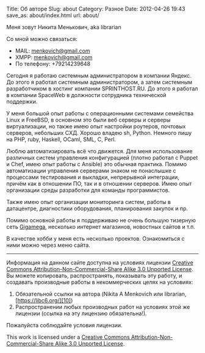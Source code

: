 Title: Об авторе
Slug: about
Category: Разное
Date: 2012-04-26 19:43
save_as: about/index.html
url: about/

Меня зовут Никита Менькович, aka librarian

Со мной можно связаться:

  * MAIL: [menkovich@gmail.com][3]
  * XMPP: [menkovich@gmail.com][4]
  * По телефону: +79214239648

Сегодня я работаю системным администратором в компании Яндекс. До этого я работал системным администратором, а затем системным разработчиком в хостинг компании SPRINTHOST.RU. До этого я работал в компании SpaceWeb в должности сотрудника технической поддержки.

У меня большой опыт работы с операционными системами семейства Linux и FreeBSD, в основном это были веб серверы и серверы виртуализации, но также имею опыт настройки роутеров, почтовых серверов, небольших СХД. Хорошо владею sh, Python. Немного пишу на PHP, ruby, Haskell, OCaml, SML, C, Perl.

Люблю автоматизировать всё что движется. Для меня использование различных систем управления конфигурацией (плотно работал с Puppet и Chef, имею опыт работы с Ansible) это обычная практика. Помимо автоматизации управления серверами знаком не понаслышке с процессами тестирования и выкладки, непрерывной интеграции, причём как в отношении ПО, так и в отношении серверов. Имею опыт организации среды разработки для команды программистов.

Также имею опыт организации мониторинга систем, работы в датацентре, диагностики оборудования, планирования закупок и пр.

Помимо основной работы я поддерживаю не очень большую тизерную сеть [Gigamega](http://gigamega.ru/), несколько интернет магазинов, новостных сайтов и т.п.

В качестве хобби у меня есть несколько проектов. Ознакомиться с ними можно через меню сайта.

* * *

Информация на данном сайте доступна на условиях лицензии [Creative Commons Attribution-Non-Commercial-Share Alike 3.0 Unported License][9]. Вы можете копировать, распространять, показывать эту работу, и создавать производные работы в некоммерческих целях на условиях:

  1. Обязательной ссылки на автора (Nikita A Menkovich или librarian, [https://libc6.org/][10])
  2. Распространении любых производных работ на условиях этой же лицензии (ссылка на эту лицензию обязательна!).

Пожалуйста соблюдайте условия лицензии.

This work is licensed under a [Creative Commons Attribution-Non-Commercial-Share Alike 3.0 Unported License][9].

   [1]: http://i.libc6.org/media/blog/m.jpg
   [2]: http://i.libc6.org/media/blog/map.png
   [3]: mailto:menkovich@gmail.com
   [4]: xmpp:menkovich@gmail.com
   [9]: http://creativecommons.org/licenses/by-nc-sa/3.0/
   [10]: http://libc6.org
